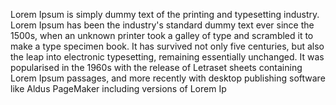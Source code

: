 Lorem Ipsum is simply dummy text of the printing and typesetting industry. 
Lorem Ipsum has been the industry's standard dummy text ever since the 1500s, when an unknown printer 
took a galley of type and scrambled 
it to make a type specimen book. It has survived not only five centuries, but also the leap into electronic typesetting, remaining essentially unchanged. It was 
popularised in the 1960s with the release of Letraset sheets containing Lorem Ipsum passages, and more recently with desktop publishing software like Aldus PageMaker including versions of Lorem Ip